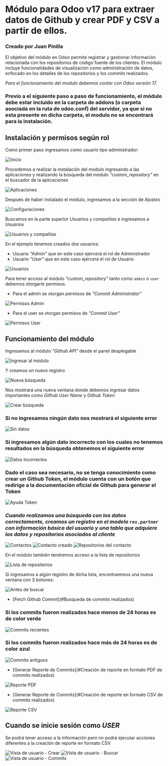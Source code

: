 # Módulo para Odoo v17 para extraer datos de Github y crear PDF y CSV a partir de ellos.
### Creado por Juan Pinilla

El objetivo del módulo en Odoo permite registrar y gestionar información relacionada con los repositorios de código fuente de los clientes. El módulo incluye funcionalidades de visualización como administración de datos, enfocado en los detalles de los repositorios y los commits realizados.

*Para el funcionamiento del modulo debemos contar con Odoo versión 17.*

### Previo a el siguiente paso a paso de funcionamiento, el módulo debe estar incluido en la carpeta de addons (o carpeta asociada en la ruta de odoo.conf) del servidor, ya que si no esta presente en dicha carpeta, el modulo no se encontrará para la instalación.

## Instalación y permisos según rol

Como primer paso ingresamos como usuario tipo administrador:

![Inicio](./images/home.png)

Procedemos a realizar la instalación del módulo ingresando a las aplicaciones y realizando la búsqueda del módulo *"custom_repository"* en el buscador de la aplicaciones

![Aplicaciones](./images/Apps.png)

Después de haber instalado el módulo, ingresamos a la sección de *Ajustes*

![Configuraciones](./images/drop-down-configurations.png)

Buscamos en la parte superior *Usuarios y compañías* e ingresamos a *Usuarios*

![Usuarios y compañías](./images/Users-companies.png)

En el ejemplo tenemos creados dos usuarios:

- Usuario *"Admin"* que en este caso ejercerá el rol de Administrador
- Usuario *"User"* que en este caso ejercerá el rol de Usuario

![Usuarios](./images/Users.png)

Para tener acceso al módulo *"custom_repository"* tanto como `admin` o `user` debemos otorgarle permisos.

* Para el admin se otorgan permisos de *"Commit Administrator"*

![Permisos Admin](./images/admin-permissions.png)

* Para el user se otorgan permisos de *"Commit User"*

![Permisos User](./images/user-permissions.png)

## Funcionamiento del módulo

Ingresamos al módulo *"Github API"* desde el panel desplegable 

![Ingresar al módulo](./images/enter-module.png)

Y creamos un nuevo registro

![Nueva búsqueda](./images/new-search.png)

Nos mostrará una nueva ventana donde debemos ingresar datos importantes como *Github User Name* y *Github Token*

![Crear búsqueda](./images/create-search.png)

### Si no ingresamos ningún dato nos mostrará el siguiente error

![Sin datos](./images/no-data.png)

### Si ingresamos algún dato incorrecto con los cuales no tenemos resultados en la búsqueda obtenemos el siguiente error

![Datos incorrectos](./images/incorrect-data.png)

### Dado el caso sea necesario, no se tenga conocimiento como crear un Github Token, el módulo cuenta con un botón que redirige a la documentación oficial de Github para generar el Token

![Ayuda Token](./images/press-help-token.png)

### *Cuando realizamos una búsqueda con los datos correctamente, creamos un registro en el modelo **`res.partner`** con información básica del usuario y una tabla que adquiere los datos y repositorios asociados al cliente*

![Contactos](./images/contacts.png)
![Contacto creado](./images/contact_created.png)
![Repositorios del contacto](./images/repositories_from_contact.png)

En el módulo también tendremos acceso a la lista de repositorios

![Lista de repositorios](./images/load-info-table.png)

Si ingresamos a algún registro de dicha lista, encontraremos una nueva ventana con 3 botones:

![Antes de buscar](./images/before-fetch.png)

- [Fetch Github Commit](#Busqueda de commits realizados)

### Si los commits fueron realizados hace menos de 24 horas es de color verde

![Commits recientes](./images/after-fetch.png)

### Si los commits fueron realizados hace más de 24 horas es de color azul

![Commits antiguos](./images/fetch-time-ago.png)

- [Generar Reporte de Commits](#Creación de reporte en formato PDF de commits realizados)

![Reporte PDF](./images/pdf_report.png)

- [Generar Reporte de Commits](#Creación de reporte en formato CSV de commits realizados)

![Reporte CSV](./images/csv_report.png)

## Cuando se inicie sesión como *USER*

Se podrá tener acceso a la información pero no podrá ejecutar acciones diferentes a la creación de reporte en formato CSV

![Vista de usuario - Crear](./images/user-create-view.png)
![Vista de usuario - Buscar](./images/user-fetch-view.png)
![Vista de usuario - Commits](./images/user-commits-view.png)
